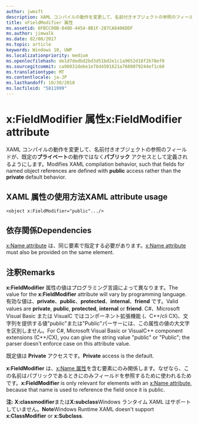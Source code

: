 ```yaml
---
author: jwmsft
description: XAML コンパイルの動作を変更して、名前付きオブジェクトの参照のフィールドが、既定のプライベートの動作ではなくパブリック アクセスとして定義されるようにします。
title: xFieldModifier 属性
ms.assetid: 6FBCC00B-848D-4454-8B1F-287CA8406DDF
ms.author: jimwalk
ms.date: 02/08/2017
ms.topic: article
keywords: Windows 10, UWP
ms.localizationpriority: medium
ms.openlocfilehash: de1d7dedbd2bd3d51bd2e1c1a9652d18f2b78ef0
ms.sourcegitcommit: ca96031debe1e76d4501621a7680079244ef1c60
ms.translationtype: MT
ms.contentlocale: ja-JP
ms.lasthandoff: 10/30/2018
ms.locfileid: "5811999"
---
```

# <a name="xfieldmodifier-attribute"></a><span data-ttu-id="e34ec-104">x:FieldModifier 属性</span><span class="sxs-lookup"><span data-stu-id="e34ec-104">x:FieldModifier attribute</span></span>


<span data-ttu-id="e34ec-105">XAML コンパイルの動作を変更して、名前付きオブジェクトの参照のフィールドが、既定の**プライベート**の動作ではなく**パブリック** アクセスとして定義されるようにします。</span><span class="sxs-lookup"><span data-stu-id="e34ec-105">Modifies XAML compilation behavior, such that fields for named object references are defined with **public** access rather than the **private** default behavior.</span></span>

## <a name="xaml-attribute-usage"></a><span data-ttu-id="e34ec-106">XAML 属性の使用方法</span><span class="sxs-lookup"><span data-stu-id="e34ec-106">XAML attribute usage</span></span>

``` syntax
<object x:FieldModifier="public".../>
```

## <a name="dependencies"></a><span data-ttu-id="e34ec-107">依存関係</span><span class="sxs-lookup"><span data-stu-id="e34ec-107">Dependencies</span></span>

<span data-ttu-id="e34ec-108">[x:Name attribute](x-name-attribute.md) は、同じ要素で指定する必要があります。</span><span class="sxs-lookup"><span data-stu-id="e34ec-108">[x:Name attribute](x-name-attribute.md) must also be provided on the same element.</span></span>

## <a name="remarks"></a><span data-ttu-id="e34ec-109">注釈</span><span class="sxs-lookup"><span data-stu-id="e34ec-109">Remarks</span></span>

<span data-ttu-id="e34ec-110">**x:FieldModifier** 属性の値はプログラミング言語によって異なります。</span><span class="sxs-lookup"><span data-stu-id="e34ec-110">The value for the **x:FieldModifier** attribute will vary by programming language.</span></span> <span data-ttu-id="e34ec-111">有効な値は、**private**、**public**、**protected**、**internal**、**friend** です。</span><span class="sxs-lookup"><span data-stu-id="e34ec-111">Valid values are **private**, **public**, **protected**, **internal** or **friend**.</span></span> <span data-ttu-id="e34ec-112">C#、Microsoft Visual Basic または VisualC ではコンポーネント拡張機能 (、C++/cli CX)、文字列を提供する値"public"または"Public"パーサーには、この属性の値の大文字を区別しません。</span><span class="sxs-lookup"><span data-stu-id="e34ec-112">For C#, Microsoft Visual Basic or VisualC++ component extensions (C++/CX), you can give the string value "public" or "Public"; the parser doesn't enforce case on this attribute value.</span></span>

<span data-ttu-id="e34ec-113">既定値は **Private** アクセスです。</span><span class="sxs-lookup"><span data-stu-id="e34ec-113">**Private** access is the default.</span></span>

<span data-ttu-id="e34ec-114">**x:FieldModifier** は、[x:Name 属性](x-name-attribute.md)を含む要素にのみ関係します。なぜなら、この名前はパブリックであるときにのみフィールドを参照するために使われるためです。</span><span class="sxs-lookup"><span data-stu-id="e34ec-114">**x:FieldModifier** is only relevant for elements with an [x:Name attribute](x-name-attribute.md), because that name is used to reference the field once it is public.</span></span>

<span data-ttu-id="e34ec-115">**注:** **X:classmodifier**または**X:subclass**Windows ランタイム XAML はサポートしていません。</span><span class="sxs-lookup"><span data-stu-id="e34ec-115">**Note**Windows Runtime XAML doesn't support **x:ClassModifier** or **x:Subclass**.</span></span>

